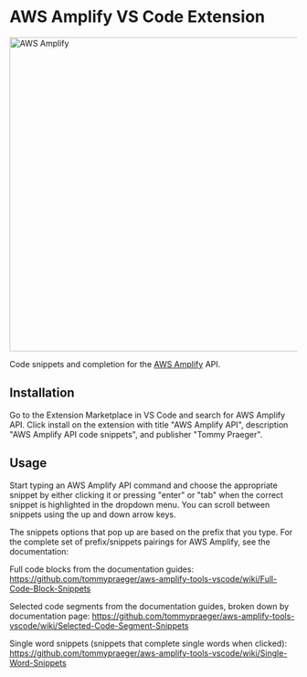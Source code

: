 # AWS Amplify VS Code Extension

<img src="https://s3.amazonaws.com/aws-mobile-hub-images/aws-amplify-logo.png" alt="AWS Amplify" width="550" >

Code snippets and completion for the [AWS Amplify](https://aws.github.io/aws-amplify) API.


## Installation

Go to the Extension Marketplace in VS Code and search for AWS Amplify API. 
Click install on the extension with title "AWS Amplify API", description "AWS Amplify API code snippets", and publisher "Tommy Praeger".

## Usage

Start typing an AWS Amplify API command and choose the appropriate snippet by either clicking it or pressing "enter" or "tab" when the correct snippet is highlighted in the dropdown menu. You can scroll between snippets using the up and down arrow keys.

The snippets options that pop up are based on the prefix that you type. For the complete set of prefix/snippets pairings for AWS Amplify, see the documentation:

Full code blocks from the documentation guides: https://github.com/tommypraeger/aws-amplify-tools-vscode/wiki/Full-Code-Block-Snippets

Selected code segments from the documentation guides, broken down by documentation page: https://github.com/tommypraeger/aws-amplify-tools-vscode/wiki/Selected-Code-Segment-Snippets

Single word snippets (snippets that complete single words when clicked): https://github.com/tommypraeger/aws-amplify-tools-vscode/wiki/Single-Word-Snippets


